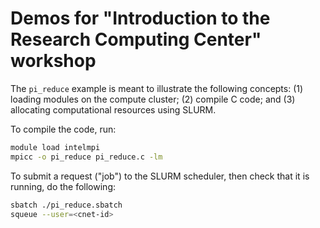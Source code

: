 # Demos for "Introduction to the Research Computing Center" workshop

The `pi_reduce` example is meant to illustrate the following concepts:
(1) loading modules on the compute cluster; (2) compile C code; and (3)
allocating computational resources using SLURM.

To compile the code, run:

```bash
module load intelmpi
mpicc -o pi_reduce pi_reduce.c -lm
```

To submit a request ("job") to the SLURM scheduler, then check that it
is running, do the following:

```bash
sbatch ./pi_reduce.sbatch
squeue --user=<cnet-id>
```

